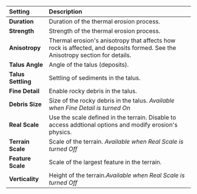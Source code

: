 | Setting            | Description                                                                                                                  |
| :----------------- | :--------------------------------------------------------------------------------------------------------------------------- |
| **Duration**       | Duration of the thermal erosion process.                                                                                     |
| **Strength**       | Strength of the thermal erosion process.                                                                                     |
| **Anisotropy**     | Thermal erosion's anisotropy that affects how rock is affected, and deposits formed. See the Anisotropy section for details. |
| **Talus Angle**    | Angle of the talus (deposits).                                                                                               |
| **Talus Settling** | Settling of sediments in the talus.                                                                                          |
| **Fine Detail**    | Enable rocky debris in the talus.                                                                                            |
| **Debris Size**    | Size of the rocky debris in the talus. *Available when Fine Detail is turned On*                                             |
| **Real Scale**     | Use the scale defined in the terrain. Disable to access addtional options and modify erosion's physics.                      |
| **Terrain Scale**  | Scale of the terrain. *Available when Real Scale is turned Off*                                                              |
| **Feature Scale**  | Scale of the largest feature in the terrain.                                                                                 |
| **Verticality**    | Height of the terrain.*Available when Real Scale is turned Off*                                                              |
